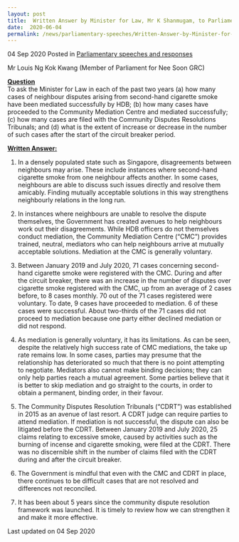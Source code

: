```yaml
---
layout: post
title:  Written Answer by Minister for Law, Mr K Shanmugam, to Parliamentary Question on Neighbour Disputes Arising from Second-Hand cigarette Smoke Mediated Successfully in Past Two Years
date:  2020-06-04
permalink: /news/parliamentary-speeches/Written-Answer-by-Minister-for-Law-Mr-K-Shanmugam-to-PQ-on-CDRT-smoke
---
```


04 Sep 2020 Posted in [Parliamentary speeches and responses](/news/parliamentary-speeches)

Mr Louis Ng Kok Kwang (Member of Parliament for Nee Soon GRC) 

**<b><u>Question</u></b>**  
To ask the Minister for Law in each of the past two years (a) how many cases of neighbour disputes arising from second-hand cigarette smoke have been mediated successfully by HDB; (b) how many cases have proceeded to the Community Mediation Centre and mediated successfully; (c) how many cases are filed with the Community Disputes Resolutions Tribunals; and (d) what is the extent of increase or decrease in the number of such cases after the start of the circuit breaker period.

**<b><u>Written Answer:</u></b>**  

1. In a densely populated state such as Singapore, disagreements between neighbours may arise. These include instances where second-hand cigarette smoke from one neighbour affects another. In some cases, neighbours are able to discuss such issues directly and resolve them amicably. Finding mutually acceptable solutions in this way strengthens neighbourly relations in the long run.

2. In instances where neighbours are unable to resolve the dispute themselves, the Government has created avenues to help neighbours work out their disagreements. While HDB officers do not themselves conduct mediation, the Community Mediation Centre (“CMC”) provides trained, neutral, mediators who can help neighbours arrive at mutually acceptable solutions. Mediation at the CMC is generally voluntary. 

3. Between January 2019 and July 2020, 71 cases concerning second-hand cigarette smoke were registered with the CMC. During and after the circuit breaker, there was an increase in the number of disputes over cigarette smoke registered with the CMC, up from an average of 2 cases before, to 8 cases monthly. 70 out of the 71 cases registered were voluntary. To date, 9 cases have proceeded to mediation. 6 of these cases were successful. About two-thirds of the 71 cases did not proceed to mediation because one party either declined mediation or did not respond. 

4. As mediation is generally voluntary, it has its limitations. As can be seen, despite the relatively high success rate of CMC mediations, the take up rate remains low. In some cases, parties may presume that the relationship has deteriorated so much that there is no point attempting to negotiate. Mediators also cannot make binding decisions; they can only help parties reach a mutual agreement. Some parties believe that it is better to skip mediation and go straight to the courts, in order to obtain a permanent, binding order, in their favour.

5. The Community Disputes Resolution Tribunals (“CDRT”) was established in 2015 as an avenue of last resort. A CDRT judge can require parties to attend mediation. If mediation is not successful, the dispute can also be litigated before the CDRT. Between January 2019 and July 2020, 25 claims relating to excessive smoke, caused by activities such as the burning of incense and cigarette smoking, were filed at the CDRT. There was no discernible shift in the number of claims filed with the CDRT during and after the circuit breaker.

6. The Government is mindful that even with the CMC and CDRT in place, there continues to be difficult cases that are not resolved and differences not reconciled.  

7. It has been about 5 years since the community dispute resolution framework was launched. It is timely to review how we can strengthen it and make it more effective.

<p class="right-side-updated">Last updated on 04 Sep 2020</p>

